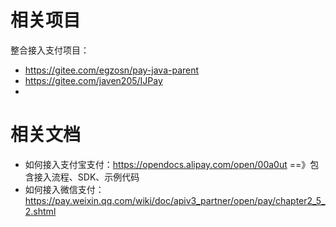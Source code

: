 # 相关项目
整合接入支付项目：

* https://gitee.com/egzosn/pay-java-parent
* https://gitee.com/javen205/IJPay
* 

# 相关文档

* 如何接入支付宝支付：https://opendocs.alipay.com/open/00a0ut ==》包含接入流程、SDK、示例代码
* 如何接入微信支付：https://pay.weixin.qq.com/wiki/doc/apiv3_partner/open/pay/chapter2_5_2.shtml

